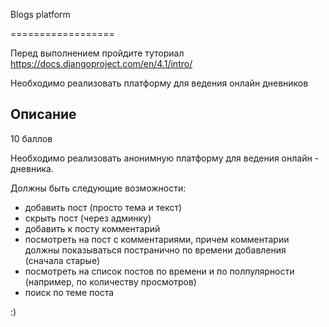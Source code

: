 Blogs platform

==================

Перед выполнением пройдите туториал
https://docs.djangoproject.com/en/4.1/intro/

Необходимо реализовать платформу для ведения онлайн дневников

Описание
--------

10 баллов

Необходимо реализовать анонимную платформу для ведения онлайн - дневника.

Должны быть следующие возможности:

- добавить пост (просто тема и текст)
- скрыть пост (через админку)
- добавить к посту комментарий
- посмотреть на пост с комментариями, причем комментарии должны показываться постранично по времени добавления (сначала старые)
- посмотреть на список постов по времени и по полпулярности (например, по количеству просмотров)
- поиск по теме поста

:)
